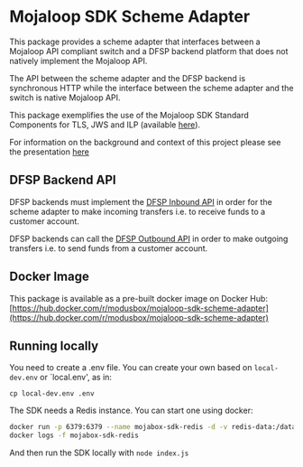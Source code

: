 # Mojaloop SDK Scheme Adapter

This package provides a scheme adapter that interfaces between a Mojaloop API compliant switch and a DFSP backend platform that does not natively implement the Mojaloop API.

The API between the scheme adapter and the DFSP backend is synchronous HTTP while the interface between the scheme adapter and the switch is native Mojaloop API.

This package exemplifies the use of the Mojaloop SDK Standard Components for TLS, JWS and ILP (available [here](http://www.github.com/modusbox/mojaloop-sdk-standard-components)).

For information on the background and context of this project please see the presentation [here](docs/Mojaloop%20-%20Modusbox%20Onboarding%20functionality.pdf)

## DFSP Backend API

DFSP backends must implement the [DFSP Inbound API](docs/dfspInboundApi.yaml) in order for the scheme adapter to make incoming transfers i.e. to receive funds to a customer account.

DFSP backends can call the [DFSP Outbound API](/src/outboundApi/api.yaml) in order to make outgoing transfers i.e. to send funds from a customer account.

## Docker Image

This package is available as a pre-built docker image on Docker Hub: [https://hub.docker.com/r/modusbox/mojaloop-sdk-scheme-adapter](https://hub.docker.com/r/modusbox/mojaloop-sdk-scheme-adapter)

## Running locally

You need to create a .env file. You can create your own based on `local-dev.env` or `local.env', as in:

`cp local-dev.env .env`

The SDK needs a Redis instance. You can start one using docker:

```bash
docker run -p 6379:6379 --name mojabox-sdk-redis -d -v redis-data:/data redis:5.0.4-alpine redis-server --appendonly yes
docker logs -f mojabox-sdk-redis
```

And then run the SDK locally with `node index.js`


